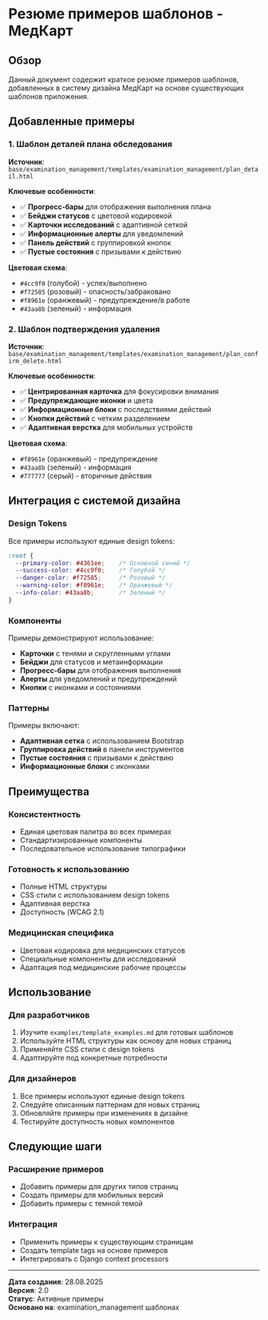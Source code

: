 # Резюме примеров шаблонов - МедКарт

## Обзор

Данный документ содержит краткое резюме примеров шаблонов, добавленных в систему дизайна МедКарт на основе существующих шаблонов приложения.

## Добавленные примеры

### 1. Шаблон деталей плана обследования
**Источник**: `base/examination_management/templates/examination_management/plan_detail.html`

**Ключевые особенности**:
- ✅ **Прогресс-бары** для отображения выполнения плана
- ✅ **Бейджи статусов** с цветовой кодировкой
- ✅ **Карточки исследований** с адаптивной сеткой
- ✅ **Информационные алерты** для уведомлений
- ✅ **Панель действий** с группировкой кнопок
- ✅ **Пустые состояния** с призывами к действию

**Цветовая схема**:
- `#4cc9f0` (голубой) - успех/выполнено
- `#f72585` (розовый) - опасность/забраковано
- `#f8961e` (оранжевый) - предупреждение/в работе
- `#43aa8b` (зеленый) - информация

### 2. Шаблон подтверждения удаления
**Источник**: `base/examination_management/templates/examination_management/plan_confirm_delete.html`

**Ключевые особенности**:
- ✅ **Центрированная карточка** для фокусировки внимания
- ✅ **Предупреждающие иконки** и цвета
- ✅ **Информационные блоки** с последствиями действий
- ✅ **Кнопки действий** с четким разделением
- ✅ **Адаптивная верстка** для мобильных устройств

**Цветовая схема**:
- `#f8961e` (оранжевый) - предупреждение
- `#43aa8b` (зеленый) - информация
- `#777777` (серый) - вторичные действия

## Интеграция с системой дизайна

### Design Tokens
Все примеры используют единые design tokens:
```css
:root {
  --primary-color: #4361ee;    /* Основной синий */
  --success-color: #4cc9f0;    /* Голубой */
  --danger-color: #f72585;     /* Розовый */
  --warning-color: #f8961e;    /* Оранжевый */
  --info-color: #43aa8b;       /* Зеленый */
}
```

### Компоненты
Примеры демонстрируют использование:
- **Карточки** с тенями и скругленными углами
- **Бейджи** для статусов и метаинформации
- **Прогресс-бары** для отображения выполнения
- **Алерты** для уведомлений и предупреждений
- **Кнопки** с иконками и состояниями

### Паттерны
Примеры включают:
- **Адаптивная сетка** с использованием Bootstrap
- **Группировка действий** в панели инструментов
- **Пустые состояния** с призывами к действию
- **Информационные блоки** с иконками

## Преимущества

### Консистентность
- Единая цветовая палитра во всех примерах
- Стандартизированные компоненты
- Последовательное использование типографики

### Готовность к использованию
- Полные HTML структуры
- CSS стили с использованием design tokens
- Адаптивная верстка
- Доступность (WCAG 2.1)

### Медицинская специфика
- Цветовая кодировка для медицинских статусов
- Специальные компоненты для исследований
- Адаптация под медицинские рабочие процессы

## Использование

### Для разработчиков
1. Изучите `examples/template_examples.md` для готовых шаблонов
2. Используйте HTML структуры как основу для новых страниц
3. Применяйте CSS стили с design tokens
4. Адаптируйте под конкретные потребности

### Для дизайнеров
1. Все примеры используют единые design tokens
2. Следуйте описанным паттернам для новых страниц
3. Обновляйте примеры при изменениях в дизайне
4. Тестируйте доступность новых компонентов

## Следующие шаги

### Расширение примеров
- Добавить примеры для других типов страниц
- Создать примеры для мобильных версий
- Добавить примеры с темной темой

### Интеграция
- Применить примеры к существующим страницам
- Создать template tags на основе примеров
- Интегрировать с Django context processors

---

**Дата создания**: 28.08.2025  
**Версия**: 2.0  
**Статус**: Активные примеры  
**Основано на**: examination_management шаблонах
